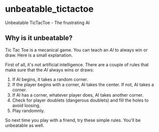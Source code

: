 # unbeatable_tictactoe
Unbeatable TicTacToe - The frustrating AI

## Why is it unbeatable?

Tic Tac Toe is a mecanical game. You can teach an *AI* to always win or draw. Here is a small explanation.

First of all, it's not artificial intelligence. There are a couple of rules that make sure that the *AI* always wins or draws:

1. If AI begins, it takes a random corner.
2. If the player begins with a corner, AI takes the center. If not, AI takes a corner.
3. If AI has a corner, whatever player does, AI takes another corner.
4. Check for player doublets (dangerous doublets) and fill the holes to avoid loosing.
5. Play randomnly.

So next time you play with a friend, try these simple rules. You'll be unbeatable as well.

